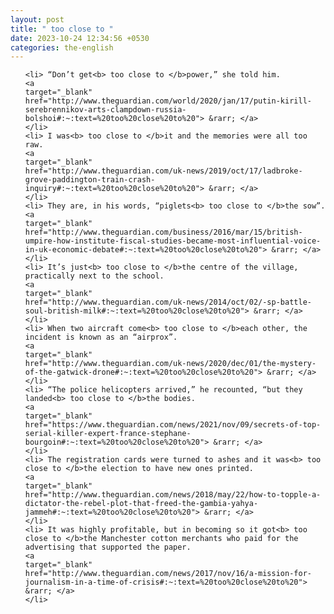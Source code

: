 ```yaml
---
layout: post
title: " too close to "
date: 2023-10-24 12:34:56 +0530
categories: the-english
---
```

<ol>

    <li> “Don’t get<b> too close to </b>power,” she told him.
    <a 
    target="_blank" 
    href="http://www.theguardian.com/world/2020/jan/17/putin-kirill-serebrennikov-arts-clampdown-russia-bolshoi#:~:text=%20too%20close%20to%20"> &rarr; </a>
    </li>
    <li> I was<b> too close to </b>it and the memories were all too raw.
    <a 
    target="_blank" 
    href="http://www.theguardian.com/uk-news/2019/oct/17/ladbroke-grove-paddington-train-crash-inquiry#:~:text=%20too%20close%20to%20"> &rarr; </a>
    </li>
    <li> They are, in his words, “piglets<b> too close to </b>the sow”.
    <a 
    target="_blank" 
    href="http://www.theguardian.com/business/2016/mar/15/british-umpire-how-institute-fiscal-studies-became-most-influential-voice-in-uk-economic-debate#:~:text=%20too%20close%20to%20"> &rarr; </a>
    </li>
    <li> It’s just<b> too close to </b>the centre of the village, practically next to the school.
    <a 
    target="_blank" 
    href="http://www.theguardian.com/uk-news/2014/oct/02/-sp-battle-soul-british-milk#:~:text=%20too%20close%20to%20"> &rarr; </a>
    </li>
    <li> When two aircraft come<b> too close to </b>each other, the incident is known as an “airprox”.
    <a 
    target="_blank" 
    href="http://www.theguardian.com/uk-news/2020/dec/01/the-mystery-of-the-gatwick-drone#:~:text=%20too%20close%20to%20"> &rarr; </a>
    </li>
    <li> “The police helicopters arrived,” he recounted, “but they landed<b> too close to </b>the bodies.
    <a 
    target="_blank" 
    href="https://www.theguardian.com/news/2021/nov/09/secrets-of-top-serial-killer-expert-france-stephane-bourgoin#:~:text=%20too%20close%20to%20"> &rarr; </a>
    </li>
    <li> The registration cards were turned to ashes and it was<b> too close to </b>the election to have new ones printed.
    <a 
    target="_blank" 
    href="http://www.theguardian.com/news/2018/may/22/how-to-topple-a-dictator-the-rebel-plot-that-freed-the-gambia-yahya-jammeh#:~:text=%20too%20close%20to%20"> &rarr; </a>
    </li>
    <li> It was highly profitable, but in becoming so it got<b> too close to </b>the Manchester cotton merchants who paid for the advertising that supported the paper.
    <a 
    target="_blank" 
    href="http://www.theguardian.com/news/2017/nov/16/a-mission-for-journalism-in-a-time-of-crisis#:~:text=%20too%20close%20to%20"> &rarr; </a>
    </li>
